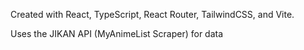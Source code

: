Created with React, TypeScript, React Router, TailwindCSS, and Vite.

Uses the JIKAN API (MyAnimeList Scraper) for data